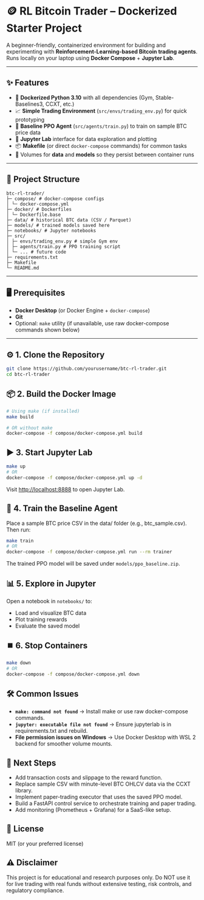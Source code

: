 # 🪙 RL Bitcoin Trader – Dockerized Starter Project

A beginner-friendly, containerized environment for building and experimenting with **Reinforcement-Learning-based Bitcoin trading agents**.  
Runs locally on your laptop using **Docker Compose** + **Jupyter Lab**.

---

## ✨ Features

- 🚀 **Dockerized Python 3.10** with all dependencies (Gym, Stable-Baselines3, CCXT, etc.)
- 📈 **Simple Trading Environment** (`src/envs/trading_env.py`) for quick prototyping
- 🤖 **Baseline PPO Agent** (`src/agents/train.py`) to train on sample BTC price data
- 📓 **Jupyter Lab** interface for data exploration and plotting
- 📦 **Makefile** (or direct `docker-compose` commands) for common tasks
- 📂 Volumes for **data** and **models** so they persist between container runs

---

## 📁 Project Structure

```text
btc-rl-trader/
├─ compose/ # docker-compose configs
│ └─ docker-compose.yml
├─ docker/ # Dockerfiles
│ └─ Dockerfile.base
├─ data/ # historical BTC data (CSV / Parquet)
├─ models/ # trained models saved here
├─ notebooks/ # Jupyter notebooks
├─ src/
│ ├─ envs/trading_env.py # simple Gym env
│ ├─ agents/train.py # PPO training script
│ └─ ... # future code
├─ requirements.txt
├─ Makefile
└─ README.md
```

---

## 🖥️ Prerequisites

- **Docker Desktop** (or Docker Engine + `docker-compose`)
- **Git**
- Optional: `make` utility (if unavailable, use raw docker-compose commands shown below)

---

## ⚙️ 1. Clone the Repository

```bash
git clone https://github.com/yourusername/btc-rl-trader.git
cd btc-rl-trader
```

## 📦 2. Build the Docker Image

```bash
# Using make (if installed)
make build

# OR without make
docker-compose -f compose/docker-compose.yml build
```

## ▶️ 3. Start Jupyter Lab

```bash
make up
# OR
docker-compose -f compose/docker-compose.yml up -d
```

Visit <http://localhost:8888> to open Jupyter Lab.

## 🤖 4. Train the Baseline Agent

Place a sample BTC price CSV in the data/ folder (e.g., btc_sample.csv).
Then run:

```bash
make train
# OR
docker-compose -f compose/docker-compose.yml run --rm trainer
```

The trained PPO model will be saved under `models/ppo_baseline.zip`.

## 📊 5. Explore in Jupyter

Open a notebook in `notebooks/` to:

- Load and visualize BTC data
- Plot training rewards
- Evaluate the saved model

## ⏹️ 6. Stop Containers

```bash
make down
# OR
docker-compose -f compose/docker-compose.yml down
```

## 🛠️ Common Issues

- **`make: command not found`** → Install make or use raw docker-compose commands.
- **`jupyter: executable file not found`** → Ensure jupyterlab is in requirements.txt and rebuild.
- **File permission issues on Windows** → Use Docker Desktop with WSL 2 backend for smoother volume mounts.

## 🚀 Next Steps

- Add transaction costs and slippage to the reward function.
- Replace sample CSV with minute-level BTC OHLCV data via the CCXT library.
- Implement paper-trading executor that uses the saved PPO model.
- Build a FastAPI control service to orchestrate training and paper trading.
- Add monitoring (Prometheus + Grafana) for a SaaS-like setup.

## 📜 License

MIT (or your preferred license)

## ⚠️ Disclaimer

This project is for educational and research purposes only.
Do NOT use it for live trading with real funds without extensive testing, risk controls, and regulatory compliance.
 
 
